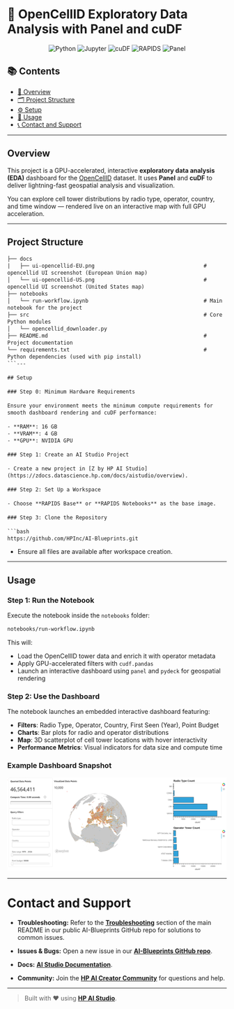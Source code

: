 # 📡 OpenCellID Exploratory Data Analysis with Panel and cuDF

<div align="center">

![Python](https://img.shields.io/badge/Python-3.10+-blue.svg?logo=python)
![Jupyter](https://img.shields.io/badge/Jupyter-supported-orange.svg?logo=jupyter)
![cuDF](https://img.shields.io/badge/cuDF-GPU%20accelerated-76B900.svg?logo=nvidia)
![RAPIDS](https://img.shields.io/badge/RAPIDS-ecosystem-orange.svg?logo=nvidia)
![Panel](https://img.shields.io/badge/Panel-dashboard-brightgreen.svg)

</div>

## 📚 Contents

- [🧠 Overview](#overview)
- [🗂 Project Structure](#project-structure)
- [⚙️ Setup](#setup)
- [🚀 Usage](#usage)
- [📞 Contact and Support](#contact-and-support)

---

## Overview

This project is a GPU-accelerated, interactive **exploratory data analysis (EDA)** dashboard for the [OpenCellID](https://www.opencellid.org/) dataset. It uses **Panel** and **cuDF** to deliver lightning-fast geospatial analysis and visualization.

You can explore cell tower distributions by radio type, operator, country, and time window — rendered live on an interactive map with full GPU acceleration.

---

## Project Structure

````
├── docs
|   ├── ui-opencellid-EU.png                                   # opencellid UI screenshot (European Union map)
│   └── ui-opencellid-US.png                                   # opencellid UI screenshot (United States map)
├── notebooks
│   └── run-workflow.ipynb                                     # Main notebook for the project
├── src                                                        # Core Python modules
│   └── opencellid_downloader.py
├── README.md                                                  # Project documentation
└── requirements.txt                                           # Python dependencies (used with pip install)
```---

## Setup

### Step 0: Minimum Hardware Requirements

Ensure your environment meets the minimum compute requirements for smooth dashboard rendering and cuDF performance:

- **RAM**: 16 GB
- **VRAM**: 4 GB
- **GPU**: NVIDIA GPU

### Step 1: Create an AI Studio Project

- Create a new project in [Z by HP AI Studio](https://zdocs.datascience.hp.com/docs/aistudio/overview).

### Step 2: Set Up a Workspace

- Choose **RAPIDS Base** or **RAPIDS Notebooks** as the base image.

### Step 3: Clone the Repository

```bash
https://github.com/HPInc/AI-Blueprints.git
````

- Ensure all files are available after workspace creation.

---

## Usage

### Step 1: Run the Notebook

Execute the notebook inside the `notebooks` folder:

```bash
notebooks/run-workflow.ipynb
```

This will:

- Load the OpenCellID tower data and enrich it with operator metadata
- Apply GPU-accelerated filters with `cudf.pandas`
- Launch an interactive dashboard using `panel` and `pydeck` for geospatial rendering

### Step 2: Use the Dashboard

The notebook launches an embedded interactive dashboard featuring:

- **Filters**: Radio Type, Operator, Country, First Seen (Year), Point Budget
- **Charts**: Bar plots for radio and operator distributions
- **Map**: 3D scatterplot of cell tower locations with hover interactivity
- **Performance Metrics**: Visual indicators for data size and compute time

### Example Dashboard Snapshot

![Opencellid Dashboard UI](docs/ui-opencellid-EU.png)

---

# Contact and Support

- **Troubleshooting:** Refer to the [**Troubleshooting**](https://github.com/HPInc/AI-Blueprints/tree/main?tab=readme-ov-file#troubleshooting) section of the main README in our public AI-Blueprints GitHub repo for solutions to common issues.

- **Issues & Bugs:** Open a new issue in our [**AI-Blueprints GitHub repo**](https://github.com/HPInc/AI-Blueprints).

- **Docs:** [**AI Studio Documentation**](https://zdocs.datascience.hp.com/docs/aistudio/overview).

- **Community:** Join the [**HP AI Creator Community**](https://community.datascience.hp.com/) for questions and help.

---

> Built with ❤️ using [**HP AI Studio**](https://hp.com/ai-studio).
